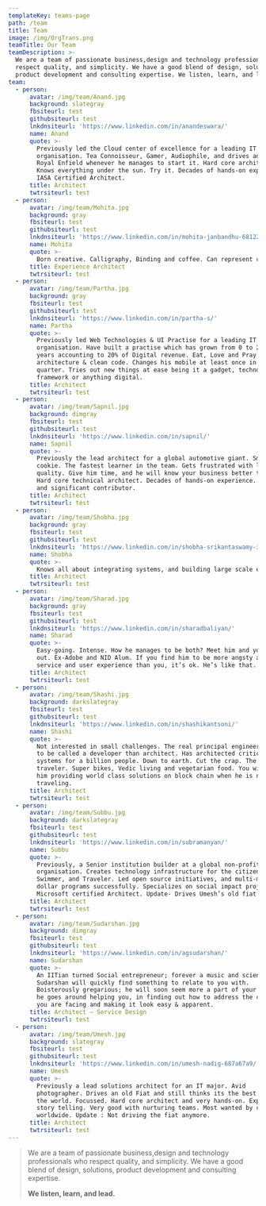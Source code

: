```yaml
---
templateKey: teams-page
path: /team
title: Team
image: /img/OrgTrans.png
teamTitle: Our Team
teamDescription: >-
  We are a team of passionate business,design and technology professionals who
  respect quality, and simplicity. We have a good blend of design, solutions,
  product development and consulting expertise. We listen, learn, and lead.
team:
  - person:
      avatar: /img/team/Anand.jpg
      background: slategray
      fbsiteurl: test
      githubsiteurl: test
      lnkdnsiteurl: 'https://www.linkedin.com/in/anandeswara/'
      name: Anand
      quote: >-
        Previously led the Cloud center of excellence for a leading IT services
        organisation. Tea Connoisseur, Gamer, Audiophile, and drives an old
        Royal Enfield whenever he manages to start it. Hard core architect.
        Knows everything under the sun. Try it. Decades of hands-on experience.
        IASA Certified Architect.
      title: Architect
      twtrsiteurl: test
  - person:
      avatar: /img/team/Mohita.jpg
      background: gray
      fbsiteurl: test
      githubsiteurl: test
      lnkdnsiteurl: 'https://www.linkedin.com/in/mohita-janbandhu-6812261b/'
      name: Mohita
      quote: >-
        Born creative. Calligraphy, Binding and coffee. Can represent complex ideas with simple and extra-ordinary visuals. Original works creator, with intense customer focus, and loads of experience.
      title: Experience Architect
      twtrsiteurl: test
  - person:
      avatar: /img/team/Partha.jpg
      background: gray
      fbsiteurl: test
      githubsiteurl: test
      lnkdnsiteurl: 'https://www.linkedin.com/in/partha-s/'
      name: Partha
      quote: >-
        Previously led Web Technologies & UI Practise for a leading IT services
        organisation. Have built a practise which has grown from 0 to 200+ in 2
        years accounting to 20% of Digital revenue. Eat, Love and Pray clean
        architecture & clean code. Changes his mobile at least once in a
        quarter. Tries out new things at ease being it a gadget, technology,
        framework or anything digital.
      title: Architect
      twtrsiteurl: test
  - person:
      avatar: /img/team/Sapnil.jpg
      background: dimgray
      fbsiteurl: test
      githubsiteurl: test
      lnkdnsiteurl: 'https://www.linkedin.com/in/sapnil/'
      name: Sapnil
      quote: >-
        Previously the lead architect for a global automotive giant. Smart
        cookie. The fastest learner in the team. Gets frustrated with low
        quality. Give him time, and he will know your business better than you.
        Hard core technical architect. Decades of hands-on experience. Silent
        and significant contributor.
      title: Architect
      twtrsiteurl: test
  - person:
      avatar: /img/team/Shobha.jpg
      background: gray
      fbsiteurl: test
      githubsiteurl: test
      lnkdnsiteurl: 'https://www.linkedin.com/in/shobha-srikantaswamy-3104985/'
      name: Shobha
      quote: >-
        Knows all about integrating systems, and building large scale enterprise applications. Quick learner, Hands-on, and a pragmatic architect with exceptional customer focus. Active interest and efforts in contributing to the improvement of the society.
      title: Architect
      twtrsiteurl: test
  - person:
      avatar: /img/team/Sharad.jpg
      background: gray
      fbsiteurl: test
      githubsiteurl: test
      lnkdnsiteurl: 'https://www.linkedin.com/in/sharadbaliyan/'
      name: Sharad
      quote: >-
        Easy-going. Intense. How he manages to be both? Meet him and you’ll find
        out. Ex-Adobe and NID Alum. If you find him to be more angsty about your
        service and user experience than you, it’s ok. He’s like that.
      title: Architect
      twtrsiteurl: test
  - person:
      avatar: /img/team/Shashi.jpg
      background: darkslategray
      fbsiteurl: test
      githubsiteurl: test
      lnkdnsiteurl: 'https://www.linkedin.com/in/shashikantsoni/'
      name: Shashi
      quote: >-
        Not interested in small challenges. The real principal engineer. Likes
        to be called a developer than architect. Has architected critical
        systems for a billion people. Down to earth. Cut the crap. The original
        traveler. Super bikes, Vedic living and vegetarian food. You will find
        him providing world class solutions on block chain when he is not
        traveling.
      title: Architect
      twtrsiteurl: test
  - person:
      avatar: /img/team/Subbu.jpg
      background: darkslategray
      fbsiteurl: test
      githubsiteurl: test
      lnkdnsiteurl: 'https://www.linkedin.com/in/subramanyan/'
      name: Subbu
      quote: >-
        Previously, a Senior institution builder at a global non-profit
        organisation. Creates technology infrastructure for the citizen sector.
        Swimmer, and Traveler. Led open source initiatives, and multi-million
        dollar programs successfully. Specializes on social impact projects.
        Microsoft certified Architect. Update- Drives Umesh’s old fiat now.
      title: Architect
      twtrsiteurl: test
  - person:
      avatar: /img/team/Sudarshan.jpg
      background: dimgray
      fbsiteurl: test
      githubsiteurl: test
      lnkdnsiteurl: 'https://www.linkedin.com/in/agsudarshan/'
      name: Sudarshan
      quote: >-
        An IITian turned Social entrepreneur; forever a music and science buff,
        Sudarshan will quickly find something to relate to you with.
        Boisterously gregarious; he will soon seem more a part of your team as
        he goes around helping you, in finding out how to address the challenges
        you are facing and making it look easy & apparent.
      title: Architect – Service Design
      twtrsiteurl: test
  - person:
      avatar: /img/team/Umesh.jpg
      background: slategray
      fbsiteurl: test
      githubsiteurl: test
      lnkdnsiteurl: 'https://www.linkedin.com/in/umesh-nadig-687a67a9/'
      name: Umesh
      quote: >-
        Previously a lead solutions architect for an IT major. Avid
        photographer. Drives an old Fiat and still thinks its the best car in
        the world. Focussed. Hard core architect and very hands-on. Expert in
        story telling. Very good with nurturing teams. Most wanted by customers
        worldwide. Update : Not driving the fiat anymore.
      title: Architect
      twtrsiteurl: test
---
```


> We are a team of passionate business,design and technology professionals who respect quality, and simplicity. We have a good blend of design, solutions, product development and consulting expertise.
>
> **We listen, learn, and lead.**

